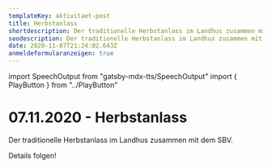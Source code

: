 ```yaml
---
templateKey: aktivitaet-post
title: Herbstanlass
shortdescription: Der traditionelle Herbstanlass im Landhus zusammen mit dem SBV. Details folgen!
seodescription: Der traditionelle Herbstanlass im Landhus zusammen mit dem SBV.
date: 2020-11-07T21:24:02.643Z
anmeldeformularanzeigen: true
---
```

import SpeechOutput from "gatsby-mdx-tts/SpeechOutput"
import { PlayButton } from "../PlayButton"

<SpeechOutput id="aktivitaet-herbstanlass-2020" customPlayButton={PlayButton}>

# 07.11.2020 - Herbstanlass

Der traditionelle Herbstanlass im Landhus zusammen mit dem SBV.

Details folgen!

</SpeechOutput>